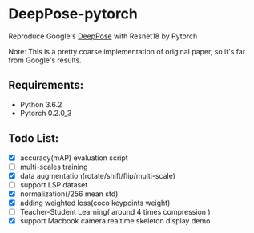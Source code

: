 # DeepPose-pytorch
Reproduce Google's [DeepPose](https://arxiv.org/pdf/1312.4659.pdf) with Resnet18 by Pytorch

Note: This is a pretty coarse implementation of original paper, so it's far from Google's results.

## Requirements:
- Python 3.6.2
- Pytorch 0.2.0\_3 

## Todo List:
- [x] accuracy(mAP) evaluation script
- [ ] multi-scales training
- [x] data augmentation(rotate/shift/flip/multi-scale)
- [ ] support LSP dataset
- [x] normalization(/256 mean std)
- [x] adding weighted loss(coco keypoints weight) 
- [ ] Teacher-Student Learning( around 4 times compression )
- [x] support Macbook camera realtime skeleton display demo
